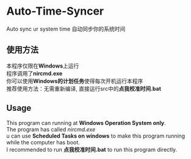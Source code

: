 # Auto-Time-Syncer
Auto sync ur system time 自动同步你的系统时间

## 使用方法
本程序仅限在**Windows**上运行  
程序调用了**nircmd.exe**  
你可以使用**Windows的计划任务**使得每次开机运行本程序  
推荐使用方法：无需重新编译, 直接运行src中的**点我校准时间.bat**  

## Usage
This program can running at **Windows Operation System only**.  
The program has called *nircmd.exe*  
u can use **Scheduled Tasks on windows** to make this program running while the computer has boot.  
I recommended to run **点我校准时间.bat** to run this program directly.
